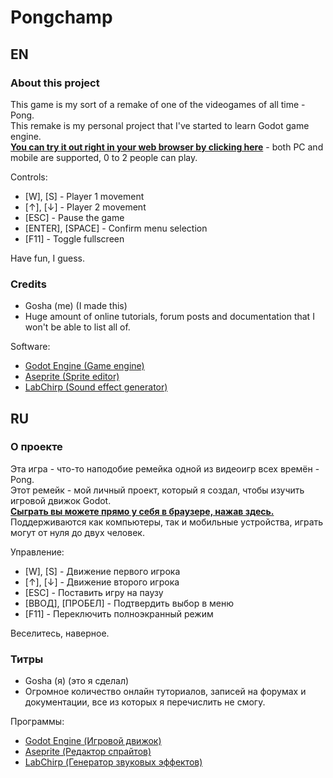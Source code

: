 # Pongchamp

## EN

### About this project

This game is my sort of a remake of one of the videogames of all time - Pong.  
This remake is my personal project that I've started to learn Godot game engine.  
**[You can try it out right in your web browser by clicking here](https://gosh42.github.io "Yup, exactly right here.")** - both PC and mobile are supported, 0 to 2 people can play.  

Controls:  
- [W], [S] - Player 1 movement  
- [↑], [↓] - Player 2 movement  
- [ESC] - Pause the game  
- [ENTER], [SPACE] - Confirm menu selection  
- [F11] - Toggle fullscreen  

Have fun, I guess.

### Credits

- Gosha (me) (I made this)
- Huge amount of online tutorials, forum posts and documentation that I won't be able to list all of.

Software:

- [Godot Engine (Game engine)](https://godotengine.org/)
- [Aseprite (Sprite editor)](https://www.aseprite.org/ "Honestly, such a good program for sprite editing!")
- [LabChirp (Sound effect generator)](http://labbed.net/software/labchirp/)

## RU

### О проекте

Эта игра - что-то наподобие ремейка одной из видеоигр всех времён - Pong.  
Этот ремейк - мой личный проект, который я создал, чтобы изучить игровой движок Godot.  
**[Сыграть вы можете прямо у себя в браузере, нажав здесь.](https://gosh42.github.io "Да-да, именно здесь.")** Поддерживаются как компьютеры, так и мобильные устройства, играть могут от нуля до двух человек.  

Управление:  
- [W], [S] - Движение первого игрока  
- [↑], [↓] - Движение второго игрока  
- [ESC] - Поставить игру на паузу  
- [ВВОД], [ПРОБЕЛ] - Подтвердить выбор в меню  
- [F11] - Переключить полноэкранный режим  

Веселитесь, наверное.

### Титры

- Gosha (я) (это я сделал)
- Огромное количество онлайн туториалов, записей на форумах и документации, все из которых я перечислить не смогу.  

Программы:

- [Godot Engine (Игровой движок)](https://godotengine.org/)
- [Aseprite (Редактор спрайтов)](https://www.aseprite.org/ "Честно говоря, просто отличная программа для создания и редактирования спрайтов!")
- [LabChirp (Генератор звуковых эффектов)](http://labbed.net/software/labchirp/)
